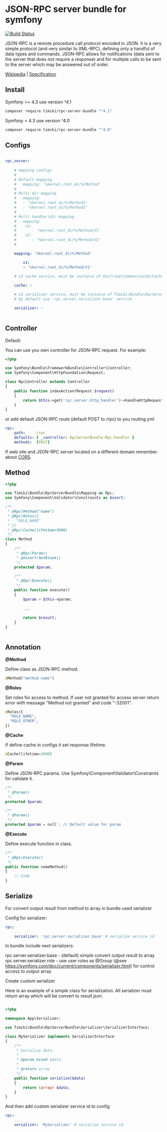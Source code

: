 JSON-RPC server bundle for symfony
==================================

[![Build Status](https://travis-ci.org/timiki/rpc-server-bundle.svg?branch=master)](https://travis-ci.org/timiki/rpc-server-bundle)


JSON-RPC is a remote procedure call protocol encoded in JSON. It is a very simple protocol (and very similar to XML-RPC), defining only a handful of data types and commands. 
JSON-RPC allows for notifications (data sent to the server that does not require a response) and for multiple calls to be sent to the server which may be answered out of order.

[Wikipedia][1] | [Specification][2]

Install
-------

Symfony >= 4.3 use version ^4.1

```bash
composer require timiki/rpc-server-bundle "^4.1"
```

Symfony < 4.3 use version ^4.0

```bash
composer require timiki/rpc-server-bundle "^4.0"
```

Configs
-------

```yaml

rpc_server:
    
    # mapping configs
    # 
    # Default mapping
    #   mapping: '%kernel.root_dir%/Method' 
    #
    # Multi dir mapping
    #   mapping:
    #   - '%kernel.root_dir%/Method1'
    #   - '%kernel.root_dir%/Method2'  
    # 
    # Multi handler|dir mapping
    #   mapping:
    #    v1:
    #       - '%kernel.root_dir%/Method/V1'
    #    v2:
    #       - '%kernel.root_dir%/Method/V2'
    #   

    mapping: '%kernel.root_dir%/Method'

        v1:
        - '%kernel.root_dir%/Method/V1'
    
    # id cache service, must be instance of Doctrine\Common\Cache\CacheProvider

    cache: ~

    # id serializer service, must be instance of Timiki\Bundle\RpcServerBundle\Serializer\SerializerInterface
    # by default use 'rpc.server.serializer.base' service

    serializer: ~
    
``` 

Controller
----------

Default:

You can use you own controller for JSON-RPC request. For example:

```php
<?php

use Symfony\Bundle\FrameworkBundle\Controller\Controller;
use Symfony\Component\HttpFoundation\Request;

class RpcController extends Controller
{
    public function indexAction(Request $request)
    {
        return $this->get('rpc.server.http_handler')->handleHttpRequest($request);
    }
}
```

or add default JSON-RPC route (default POST to /rpc) to you routing.yml

```yaml    
rpc:
    path:     /rpc
    defaults: { _controller: RpcServerBundle:Rpc:handler }
    methods:  [POST]
```

If web site and JSON-RPC server located on a different domain remember about [CORS][3].


Method
------

```php
<?php

use Timiki\Bundle\RpcServerBundle\Mapping as Rpc;
use Symfony\Component\Validator\Constraints as Assert;

/**
 * @Rpc\Method("name")
 * @Rpc\Roles({
 *   "ROLE_NAME"
 * })
 * @Rpc\Cache(lifetime=3600)
 */
class Method
{
    /**
     * @Rpc\Param()
     * @Assert\NotBlank()
     */
    protected $param;

    /**
     * @Rpc\Execute()
     */
    public function execute()
    {
        $param = $this->param;
        
        ...
        
        return $result;
    }
}
    
```

Annotation
----------

**@Method**

Define class as JSON-RPC method. 

```php
@Method("method name")
```

**@Roles**

Set roles for access to method. If user not granted for access server return error with message "Method not granted" and code "-32001".

```php
@Roles({
  "ROLE_NAME",
  "ROLE_OTHER",
})
```

**@Cache**

If define cache in configs it set response lifetime.

```php
@Cache(lifetime=3600)
```

**@Param**

Define JSON-RPC params. Use Symfony\Component\Validator\Constraints for validate it.

```php
/**
 * @Param()
 */
protected $param;

/**
 * @Param()
 */
protected $param = null'; // Default value for param
```

**@Execute**

Define execute function in class.

```php
/**
 * @Rpc\Execute()
 */
public function someMethod()
{
    // Code
}
```

Serialize
----------

For convert output result from method to array in bundle used serializer

Config for serializer:

```yaml    
rpc:
    ...
    serializer: 'rpc.server.serializer.base' # serialize service id
```

In bundle include next serializers:

rpc.server.serializer.base - (default) simple convert output result to array
rpc.server.serializer.role - use user roles as @Group (@see https://symfony.com/doc/current/components/serializer.html) for control access to output array


Create custom serializer

Here is an example of a simple class for serialization. All serializer must return array which will be convert to result json.

```php

<?php

namespace App\Serializer;

use Timiki\Bundle\RpcServerBundle\Serializer\SerializerInterface;

class MySerializer implements SerializerInterface
{
    /**
     * Serialize data.
     *
     * @param mixed $data
     *
     * @return array
     */
    public function serialize($data)
    {
        return (array) $data;
    }
}

```

And then add custom serializer service id to config

```yaml    
rpc:
    ...
    serializer: 'MySerializer' # serialize service id
```


[1]: https://wikipedia.org/wiki/JSON-RPC
[2]: http://www.jsonrpc.org/specification
[3]: https://wikipedia.org/wiki/Cross-origin_resource_sharing